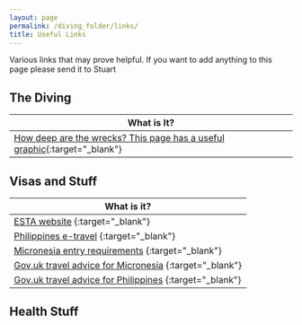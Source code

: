 ```yaml
---
layout: page
permalink: /diving_folder/links/
title: Useful Links
---
```


Various links that may prove helpful. If you want to add anything to this page please send it to Stuart

## The Diving

| What is It? | 
| ---------------| 
| [How deep are the wrecks? This page has a useful graphic](https://masterliveaboards.com/how-deep-are-the-truk-lagoon-wrecks/){:target="\_blank"} |

## Visas and Stuff

| What is it? |
| ---------------| 
| [ESTA website](https://www.cbp.gov/travel/international-visitors/esta) {:target="\_blank"}|
| [Philippines e-travel](https://etravel.gov.ph/) {:target="\_blank"}|
| [Micronesia entry requirements](https://visit-micronesia.fm/regulations/) {:target="\_blank"}|
| [Gov.uk travel advice for Micronesia](https://www.gov.uk/foreign-travel-advice/micronesia) {:target="\_blank"}|
| [Gov.uk travel advice for Philippines](https://www.gov.uk/foreign-travel-advice/philippines) {:target="\_blank"}|

## Health Stuff

